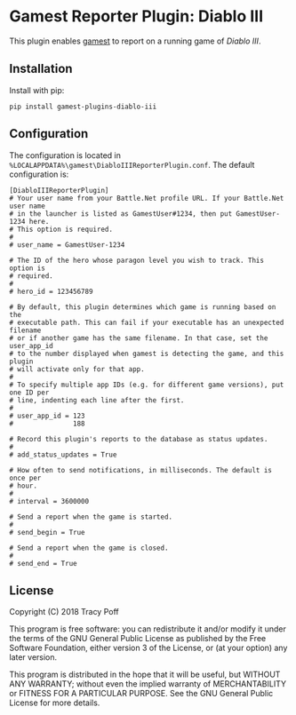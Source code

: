 # Gamest Reporter Plugin: Diablo III

This plugin enables [gamest](https://github.com/sopoforic/gamest) to report on
a running game of *Diablo III*.

## Installation

Install with pip:

```
pip install gamest-plugins-diablo-iii
```

## Configuration

The configuration is located in
`%LOCALAPPDATA%\gamest\DiabloIIIReporterPlugin.conf`. The default configuration
is:

```
[DiabloIIIReporterPlugin]
# Your user name from your Battle.Net profile URL. If your Battle.Net user name
# in the launcher is listed as GamestUser#1234, then put GamestUser-1234 here.
# This option is required.
#
# user_name = GamestUser-1234

# The ID of the hero whose paragon level you wish to track. This option is
# required.
#
# hero_id = 123456789

# By default, this plugin determines which game is running based on the
# executable path. This can fail if your executable has an unexpected filename
# or if another game has the same filename. In that case, set the user_app_id
# to the number displayed when gamest is detecting the game, and this plugin
# will activate only for that app.
#
# To specify multiple app IDs (e.g. for different game versions), put one ID per
# line, indenting each line after the first.
#
# user_app_id = 123
#               188

# Record this plugin's reports to the database as status updates.
#
# add_status_updates = True

# How often to send notifications, in milliseconds. The default is once per
# hour.
#
# interval = 3600000

# Send a report when the game is started.
#
# send_begin = True

# Send a report when the game is closed.
#
# send_end = True
```

## License

Copyright (C) 2018  Tracy Poff

This program is free software: you can redistribute it and/or modify
it under the terms of the GNU General Public License as published by
the Free Software Foundation, either version 3 of the License, or
(at your option) any later version.

This program is distributed in the hope that it will be useful,
but WITHOUT ANY WARRANTY; without even the implied warranty of
MERCHANTABILITY or FITNESS FOR A PARTICULAR PURPOSE.  See the
GNU General Public License for more details.
